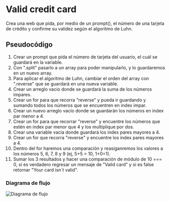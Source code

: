 # Valid credit card
Crea una web que pida, por medio de un prompt(), el número de una tarjeta de crédito y confirme su validez según el algoritmo de Luhn.

## Pseudocódigo
1. Crear un prompt que pida el número de tarjeta del usuario, el cuál se guardará en la variable.
2. Con ".split" pasarlo a un array para poder manipularlo, y lo guardaremos en un nuevo array.
4. Para aplicar el algoritmo de Luhn, cambiar el orden del array con ".reverse" que se guardará en una nueva variable.
5. Crear un arreglo vacio donde se guardará la suma de los números impares.
6. Crear un for para que recorra "reverse" y pueda ir guardando y sumando todos los números que se encuentren en index impar.
7. Crear un nuevo arreglo vacío donde se guardarán los números en index par menor a 4.
8. Crear un for para que recorrar "reverse" y encuentre los números que estén en index par menor que 4 y los multiplique por dos.
9. Crear una variable vacia donde guardará los index pares mayores a 4.
10. Crear un for que recorra "reverse" y encuentre los index pares mayores a 4.
11. Dentro del for haremos una comparación y reasiganremos los valores a los números 5, 6, 7, 8 y 9 (ej, 5+5 = 10, 1+0=1).
12. Sumar los 3 resultados y hacer una comparación de módulo de 10 === 0, sí es verdadero regresar un mensaje de "Valid card" y si es false retornar "Your card isn´t valid".


### Diagrama de flujo
![Diagrama de flujo](https://www.lucidchart.com/publicSegments/view/0640f9b8-05a3-4b4c-a026-67e9f3e44ed9/image.png)
